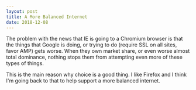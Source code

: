 ```yaml
---
layout: post
title: A More Balanced Internet
date: 2018-12-08
---
```


The problem with the news that IE is going to a Chromium browser is that the
things that Google is doing, or trying to do (require SSL on all sites, favor
AMP) gets worse. When they own market share, or even worse almost total
dominance, nothing stops them from attempting even more of these types of
things.


This is the main reason why choice is a good thing. I like Firefox and I think
I'm going back to that to help support a more balanced internet.


